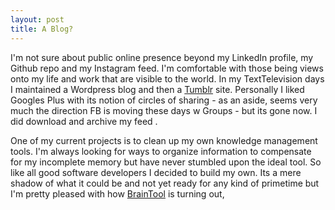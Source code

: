 ```yaml
---
layout: post
title: A Blog?
---
```


I'm not sure about public online presence beyond my LinkedIn profile, my Github repo and my Instagram feed. I'm comfortable with those being views onto my life and work that are visible to the world. In my TextTelevision days I maintained a Wordpress blog and then a [Tumblr](http://https://tconfrey.tumblr.com/) site. Personally I liked Googles Plus with its notion of circles of sharing - as an aside, seems very much the direction FB is moving these days w Groups - but its gone now. I did download and archive my feed <here>.

One of my current projects is to clean up my own knowledge management tools. I'm always looking for ways to organize information to compensate for my incomplete memory but have never stumbled upon the ideal tool. So like all good software developers I decided to build my own. Its a mere shadow of what it could be and not yet ready for any kind of primetime but I'm pretty pleased with how [BrainTool](http://braintool.com) is turning out,

